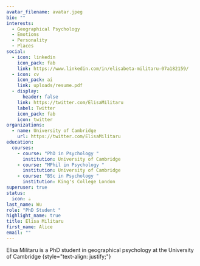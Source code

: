 ```yaml
---
avatar_filename: avatar.jpeg
bio: ""
interests:
  - Geographical Psychology
  - Emotions
  - Personality
  - Places
social:
  - icon: linkedin
    icon_pack: fab
    link: https://www.linkedin.com/in/elisabeta-militaru-07a182159/
  - icon: cv
    icon_pack: ai
    link: uploads/resume.pdf
  - display:
      header: false
    link: https://twitter.com/ElisaMilitaru
    label: Twitter
    icon_pack: fab
    icon: twitter
organizations:
  - name: University of Cambridge
    url: https://twitter.com/ElisaMilitaru
education:
  courses:
    - course: "PhD in Psychology "
      institution: University of Cambridge
    - course: "MPhil in Psychology "
      institution: University of Cambridge
    - course: "BSc in Psychology "
      institution: King's College London
superuser: true
status:
  icon: ☕️
last_name: Wu
role: "PhD Student "
highlight_name: true
title: Elisa Militaru
first_name: Alice
email: ""
---
```

Elisa Militaru is a PhD student in geographical psychology at the University of Cambridge
{style="text-align: justify;"}